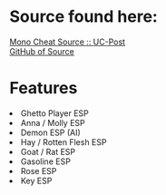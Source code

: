 # Source found here:
<a href="https://www.unknowncheats.me/forum/other-games/TEST420137-phasmophobia-mono-cheat.html">Mono Cheat Source :: UC-Post</a> <br>
<a href="https://github.com/bensm1/PhasmoPAYTOCHEATphobia">GitHub of Source</a> <br>

# Features
<li>Ghetto Player ESP
<li>Anna / Molly ESP
<li>Demon ESP (AI)
<li>Hay / Rotten Flesh ESP
<li>Goat / Rat ESP
<li>Gasoline ESP
<li>Rose ESP
<li>Key ESP
